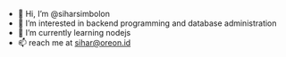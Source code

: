 - 👋 Hi, I’m @siharsimbolon
- 👀 I’m interested in backend programming and database administration
- 🌱 I’m currently learning nodejs
- 📫 reach me at sihar@oreon.id
